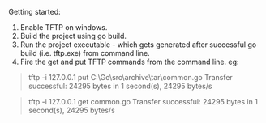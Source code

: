 Getting started:
1. Enable TFTP on windows.
2. Build the project using go build.
3. Run the project executable - which gets generated after successful go build (i.e. tftp.exe) from command line.
4. Fire the get and put TFTP commands from the command line. eg: 

>tftp -i 127.0.0.1 put C:\Go\src\archive\tar\common.go
Transfer successful: 24295 bytes in 1 second(s), 24295 bytes/s

>tftp -i 127.0.0.1 get common.go
Transfer successful: 24295 bytes in 1 second(s), 24295 bytes/s

